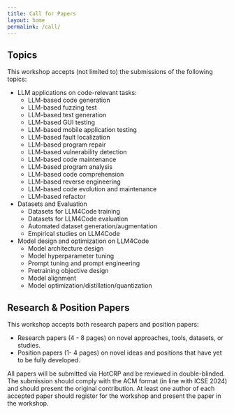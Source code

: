 ```yaml
---
title: Call for Papers
layout: home
permalink: /call/
---
```


## Topics

This workshop accepts (not limited to) the submissions of the following topics:

* LLM applications on code-relevant tasks:
    * LLM-based code generation
    * LLM-based fuzzing test
    * LLM-based test generation
    * LLM-based GUI testing
    * LLM-based mobile application testing
    * LLM-based fault localization
    * LLM-based program repair
    * LLM-based vulnerability detection
    * LLM-based code maintenance
    * LLM-based program analysis
    * LLM-based code comprehension
    * LLM-based reverse engineering
    * LLM-based code evolution and maintenance
    * LLM-based refactor
* Datasets and Evaluation
    * Datasets for LLM4Code training
    * Datasets for LLM4Code evaluation
    * Automated dataset generation/augmentation
    * Empirical studies on LLM4Code
* Model design and optimization on LLM4Code
    * Model architecture design
    * Model hyperparameter tuning
    * Prompt tuning and prompt engineering
    * Pretraining objective design
    * Model alignment
    * Model optimization/distillation/quantization

## Research & Position Papers

This workshop accepts both research papers and position papers:

* Research papers (4 - 8 pages) on novel approaches, tools, datasets, or studies.
* Position papers (1- 4 pages) on novel ideas and positions that have yet to be fully developed.

All papers will be submitted via HotCRP and be reviewed in double-blinded. The submission should comply with the ACM format (in line with ICSE 2024) and should present the original contribution. At least one author of each accepted paper should register for the workshop and present the paper in the workshop.

<!-- This is the base Jekyll theme. You can find out more info about customizing your Jekyll theme, as well as basic Jekyll usage documentation at [jekyllrb.com](https://jekyllrb.com/)

You can find the source code for Minima at GitHub:
[jekyll][jekyll-organization] /
[minima](https://github.com/jekyll/minima)

You can find the source code for Jekyll at GitHub:
[jekyll][jekyll-organization] /
[jekyll](https://github.com/jekyll/jekyll)


[jekyll-organization]: https://github.com/jekyll -->

